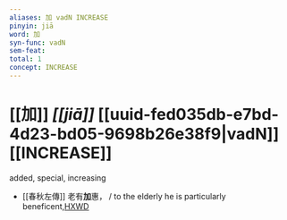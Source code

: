 ```yaml
---
aliases: 加 vadN INCREASE
pinyin: jiā
word: 加
syn-func: vadN
sem-feat: 
total: 1
concept: INCREASE 
---
```

# [[加]] *[[jiā]]*  [[uuid-fed035db-e7bd-4d23-bd05-9698b26e38f9|vadN]] [[INCREASE]]
added, special, increasing
 - [[春秋左傳]] 老有**加**惠， / to the elderly he is particularly beneficent,[HXWD](https://hxwd.org/textview.html?location=KR1e0001_tls_007-230a.66)